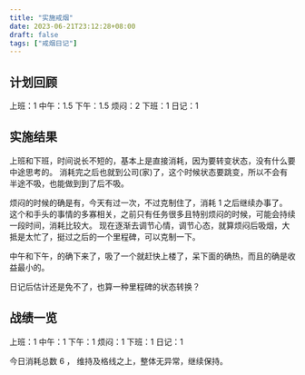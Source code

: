 ```yaml
---
title: "实施戒烟"
date: 2023-06-21T23:12:28+08:00
draft: false
tags: ["戒烟日记"]
---
```


## 计划回顾

上班：1
中午：1.5
下午：1.5
烦闷：2
下班：1
日记：1

## 实施结果

上班和下班，时间说长不短的，基本上是直接消耗，因为要转变状态，没有什么要中途思考的。
消耗完之后也就到公司(家)了，这个时候状态要跳变，所以不会有半途不吸，也能做到到了后不吸。

烦闷的时候的确是有，今天有过一次，不过克制住了，消耗 1 之后继续办事了。
这个和手头的事情的多寡相关，之前只有任务很多且特别烦闷的时候，可能会持续一段时间，消耗比较大。
现在逐渐去调节心情，调节心态，就算烦闷后吸烟，大抵是太忙了，挺过之后的一个里程碑，可以克制一下。

中午和下午，的确下来了，吸了一个就赶快上楼了，呆下面的确热，而且的确是收益最小的。

日记后估计还是免不了，也算一种里程碑的状态转换？

## 战绩一览

上班：1
中午：1
下午：1
烦闷：1
下班：1
日记：1

今日消耗总数 6 ， 维持及格线之上，整体无异常，继续保持。


